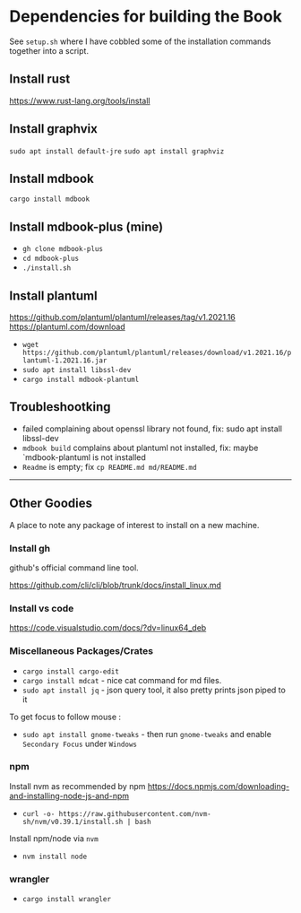 # Dependencies for building the Book

See `setup.sh` where I have cobbled some of the installation commands together into a script.

## Install rust

<https://www.rust-lang.org/tools/install>

## Install graphvix

`sudo apt install default-jre`
`sudo apt install graphviz`

## Install mdbook

`cargo install mdbook`

## Install mdbook-plus  (mine)

- `gh clone mdbook-plus`
- `cd mdbook-plus`
- `./install.sh`

## Install plantuml

<https://github.com/plantuml/plantuml/releases/tag/v1.2021.16>
<https://plantuml.com/download>

- `wget  https://github.com/plantuml/plantuml/releases/download/v1.2021.16/plantuml-1.2021.16.jar`
- `sudo apt install libssl-dev`
- `cargo install mdbook-plantuml`

## Troubleshootking

- failed complaining about openssl library not found, fix: sudo apt install libssl-dev
- `mdbook build` complains about plantuml not installed, fix: maybe `mdbook-plantuml is not installed
- `Readme` is empty; fix `cp README.md md/README.md`

___

## Other Goodies

A place to note any package of interest to install on a new machine.

### Install gh

github's official command line tool.

<https://github.com/cli/cli/blob/trunk/docs/install_linux.md>

### Install vs code

<https://code.visualstudio.com/docs/?dv=linux64_deb>

### Miscellaneous Packages/Crates

- `cargo install cargo-edit`
- `cargo install mdcat` - nice cat command for md files.
- `sudo apt install jq` - json query tool, it also pretty prints json piped to it

To get focus to follow mouse :

- `sudo apt install gnome-tweaks` - then run `gnome-tweaks` and enable `Secondary Focus` under `Windows`

### npm

Install nvm as recommended by npm <https://docs.npmjs.com/downloading-and-installing-node-js-and-npm>

- `curl -o- https://raw.githubusercontent.com/nvm-sh/nvm/v0.39.1/install.sh | bash`

Install npm/node via `nvm`

- `nvm install node`

### wrangler

- `cargo install wrangler`

